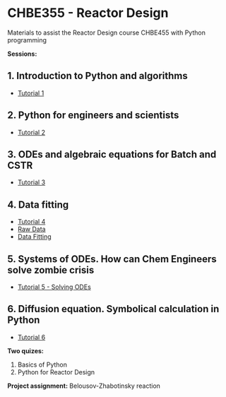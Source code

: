 # CHBE355 - Reactor Design
Materials to assist the Reactor Design course CHBE455 with Python programming

**Sessions:**

## 1. Introduction to Python and algorithms
* [Tutorial 1](https://github.com/OpenChemE/CHBE355/blob/master/Tutorial_1/Tutorial%201%20class.ipynb)

## 2. Python for engineers and scientists
* [Tutorial 2](https://github.com/OpenChemE/CHBE355/blob/master/Tutorial_2/Tutorial%202%20preparation.ipynb)

## 3. ODEs and algebraic equations for Batch and CSTR
* [Tutorial 3](https://github.com/OpenChemE/CHBE355/blob/master/Tutorial_3_ODE/Tutorial%203%20Batch%20and%20CSTR%20in%20Python.ipynb)

## 4. Data fitting
* [Tutorial 4](https://github.com/OpenChemE/CHBE355/blob/master/Tutorial_4_regression/Tutorial%204%20in%20class.ipynb)
* [Raw Data](https://github.com/OpenChemE/CHBE355/blob/master/Tutorial_4_regression/Data%20for%20Tutorial%204.ipynb)
* [Data Fitting](https://github.com/OpenChemE/CHBE355/blob/master/Tutorial_4_regression/Tutorial%204%20Data%20fitting%20for%20Reactor%20Design.ipynb)

## 5. Systems of ODEs. How can Chem Engineers solve zombie crisis
* [Tutorial 5 - Solving ODEs](https://github.com/OpenChemE/CHBE355/blob/master/Tutorial_5_systems_of_ODE/Tutorial%206%20Solving%20systems%20of%20ODE.ipynb)

## 6. Diffusion equation. Symbolical calculation in Python
* [Tutorial 6](https://github.com/OpenChemE/CHBE355/blob/master/Tutorial_6_Diffusion/Diffusion%20equation.ipynb)

**Two quizes:**
1. Basics of Python
2. Python for Reactor Design

**Project assignment:**
Belousov-Zhabotinsky reaction
